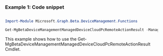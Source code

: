 ### Example 1: Code snippet

```powershell

Import-Module Microsoft.Graph.Beta.DeviceManagement.Functions

Get-MgBetaDeviceManagementManagedDeviceCloudPcRemoteActionResult -ManagedDeviceId $managedDeviceId

```
This example shows how to use the Get-MgBetaDeviceManagementManagedDeviceCloudPcRemoteActionResult Cmdlet.

